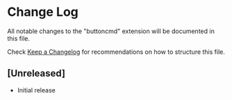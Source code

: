 # Change Log

All notable changes to the "buttoncmd" extension will be documented in this file.

Check [Keep a Changelog](http://keepachangelog.com/) for recommendations on how to structure this file.

## [Unreleased]

- Initial release